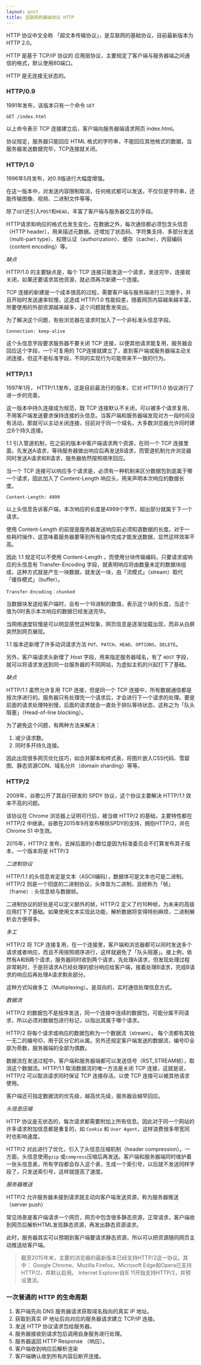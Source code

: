 ```yaml
---
layout: post
title: 互联网的基础协议 HTTP
---
```


HTTP 协议中文全称 「超文本传输协议」，是互联网的基础协议，目前最新版本为 HTTP 2.0。

HTTP 是基于 TCP/IP 协议的 应用层协议，主要规定了客户端与服务器端之间通信的格式，默认使用80端口。

HTTP 是无连接无状态的。

### HTTP/0.9

1991年发布，该版本只有一个命令 `GET`

```
GET /index.html
```

以上命令表示 TCP 连接建立后，客户端向服务器端请求网页 index.html。

协议规定，服务器只能回应 HTML 格式的字符串，不能回应其他格式的数据，当服务器发送数据完毕，TCP连接就关闭。

### HTTP/1.0

1996年5月发布，对0.9版进行大幅度增强。

在这一版本中，对发送内容限制取消，任何格式都可以发送，不仅仅是字符串，还能传输图像、视频、二进制文件等等。

除了`GET`还引入`POST`和`HEAD`，丰富了客户端与服务器交互的手段。

HTTP请求和响应的格式也发生变化，在数据之外，每次通信都必须包含头信息（HTTP header），用来描述元数据。还增加了状态码、字符集支持、多部分发送（multi-part type）、权限认证（authorization）、缓存（cache）、内容编码（content encoding）等。

*缺点*

HTTP/1.0 的主要缺点是，每个 TCP 连接只能发送一个请求，发送完毕，连接就关闭，如果还要请求其他资源，就必须再次新建一个连接。

TCP 连接的新建是一个成本很高的过程，需要客户端与服务端进行三次握手，并且开始时发送速率较慢，这造成 HTTP/1.0 性能较差，随着网页内容越来越丰富，所要使用的外部资源越来越多，这个问题就愈发突出。

为了解决这个问题，有些浏览器在请求时加入了一个非标准头信息字段。

```
Connection: keep-alive
```

这个头信息字段要求服务器不要关闭 TCP 连接，以便其他请求能复用，服务器会回应这个字段，一个可复用的 TCP连接就建立了，直到客户端或服务器端主动关闭连接，但这不是标准字段，不同的实现行为可能带来不一致的行为。

### HTTP/1.1

1997年1月， HTTP/1.1发布，这是目前最流行的版本，它对 HTTP/1.0 协议进行了进一步的完善。

这一版本中持久连接成为规范，既 TCP 连接默认不关闭，可以被多个请求复用，不用客户端发送要求保持连接的头信息。当客户端和服务器端发现对方一段时间没有活动，那就可以主动关闭连接，目前对于同一个域名，大多数浏览器允许同时建立6个持久连接。

1.1 引入管道机制，在之前的版本中客户端请求两个资源，在同一个 TCP 连接里面，先发送A请求，等待服务器做出响应后再发送B请求，而管道机制允许浏览器同时发送A请求和B请求，服务器依然按照顺序回应。

当一个 TCP 连接可以响应多个请求是，必须有一种机制来区分数据包到底属于哪一个请求，因此加入了 Content-Length 响应头，用来声明本次响应的数据长度。

```
Content-Length: 4999
```

以上头信息告诉客户端，本次响应的长度是4999个字节，超出部分就属于下一个请求。

使用 Content-Length 的前提是服务器发送响应前必须知道数据的长度。对于一些耗时操作，这意味着服务器要等到所有操作完成才能发送数据，显然这样效率不高。

因此 1.1 规定可以不使用 Content-Length ，而使用分块传输编码，只要请求或响应的头信息有 Transfer-Encoding 字段，就表明响应将由数量未定的数据块组成，这种方式就是产生一块数据，就发送一块，由「流模式」（stream）取代 「缓存模式」（buffer）。

```
Transfer-Encoding：chunked
```

当数据块发送给客户端时，会有一个16进制的数值，表示这个块的长度，当这个值为0时表示本次响应的数据已经发送完毕。

当网络速度较慢是可以明显感觉这种现象，网页信息是逐渐加载出现，而非从白屏突然到网页展现。

1.1 版本还新增了许多动词请求方法 `PUT`、`PATCH`、`HEAD`、`OPTIONS`、`DELETE`。

另外，客户端请求头新增了 Host 字段，用来指定服务器域名，有了 `HOST` 字段，就可以将请求发送到同一台服务器的不同网站，为虚拟主机的兴起打下了基础。

*缺点*

HTTP/1.1 虽然允许复用 TCP 连接，但是同一个 TCP 连接中，所有数据通信都是按次序进行的。服务器只有处理完一个请求后，才会进行下一个请求的处理。要是前面的请求处理特别慢，后面的请求就会一直处于排队等待状态，这称之为「队头阻塞」（Head-of-line blocking）。

为了避免这个问题，有两种方法来解决：

1. 减少请求数。
2. 同时多开持久连接。

因此出现很多网页优化技巧，如合并脚本和样式表，将图片嵌入CSS代码、雪碧图、静态资源CDN、域名分片（domain sharding）等等。

### HTTP/2

2009年，谷歌公开了其自行研发的 SPDY 协议，这个协议主要解决 HTTP/1.1 效率不高的问题。

该协议在 Chrome 浏览器上证明可行后，被当做 HTTP/2 的基础，主要特性都在 HTTP/2 中继承。谷歌在2015年9月宣布移除SPDY的支持，拥抱HTTP/2，并在 Chrome 51 中生效。

2015年，HTTP/2 发布，去掉后面的小数位是因为标准委员会不打算发布其子版本，一个版本将是 HTTP/3

*二进制协议*

HTTP/1.1 的头信息肯定是文本（ASCII编码），数据体可是文本也可是二进制。HTTP/2 则是一个彻底的二进制协议，头体皆为二进制，且统称为「帧」（frame）: 头信息帧与数据帧。

二进制协议的好处是可以定义额外的帧，HTTP/2 定义了约10种帧，为未来的高级应用打下了基础。如果使用文本实现此功能，解析数据将变得特别麻烦，二进制解析会方便得多。

*多工*

HTTP/2 将 TCP 连接复用，在一个连接里，客户端和浏览器都可以同时发送多个请求或者响应，而且不用按照顺序进行，这样就避免了「队头阻塞」。接上例，依然有A和B两个请求，服务器同时收到两个请求，先处理A请求，但发现处理过程非常耗时，于是将请求A已经处理的部分响应给客户端，接着处理B请求，完成B请求的响应后再处理A请求剩余部分。

这种方式叫做多工（Multiplexing）。是双向的，实时通信处理信息方式。

*数据流*

HTTP/2 的数据包不是按序发送，同一个连接中连续的数据包，可能分属不同请求，所以必须对数据包进行标记，以指出其属于哪个请求。

HTTP/2 将每个请求或响应的数据包称为一个数据流（stream）。 每个流都有其独一无二的编号ID，用于区分它的从属。另外还规定客户端发送的数据流，编号ID全部为奇数，服务器端的全部为偶数。

数据流在发送过程中，客户端和服务器端都可以发送信号（RST_STREAM帧），取消这个数据流。HTTP/1.1 取消数据流的唯一方法是关闭 TCP 连接，这就是说，HTTP/2 可以取消请求同时保证 TCP 连接存活，以使 TCP 连接可以被其他请求使用。

客户端还可指定数据流的优先级，越高优先级，服务器会越早回应。

*头信息压缩*

HTTP 协议是无状态的，每次请求都需要附加上所有信息。因此对于同一个网站的许多请求附加信息都是重复的，如 `Cookie` 和 `User Agent`，这样浪费很多带宽同时也影响速度。

HTTP/2 对此进行了优化，引入了头信息压缩机制（header compression）。一方面，头信息使用`gzip` 或`compress`压缩后再发送。客户端和服务器端同时维护着一张头信息表，所有字段都会存入这个表，生成一个索引号，以后就不发送同样字段了，只发送索引号，这样就提高了速度。

*服务器推送*

HTTP/2 允许服务器未接到请求就主动向客户端发送资源，称为服务器推送（server push）

常见场景是客户端请求一个网页，网页中包含很多静态资源，正常请求，客户端收到网页后解析HTML发现静态资源，再发出静态资源请求。

此时，服务器其实可以预期到客户端要请求静态资源，所以可以把资源随同网页主动推送给客户端。

> 截至2015年末，主要的浏览器的最新版本已经支持HTTP/2这一协议。其中：
> Google Chrome、Mozilla Firefox、Microsoft Edge和Opera已支持HTTP/2，并默认启用。
> Internet Explorer自IE 11开始支持HTTP/2，并预设激活。


### 一次普通的 HTTP 的生命周期

1. 客户端先向 DNS 服务器请求获取域名指向的真实 IP 地址。
2. 获取到真实 IP 地址后向对应的服务器请求建立 TCP/IP 连接。
3. 发送 HTTP 协议请求包给服务器。
4. 服务器接收到请求包后调用自身服务进行处理。
5. 服务器返回 HTTP Response （响应）。
6. 客户端收到响应后解析渲染
7. 客户端确认收到所有内容后断开连接。



